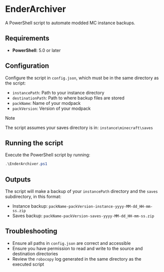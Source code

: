 # EnderArchiver
A PowerShell script to automate modded MC instance backups.

## Requirements
- **PowerShell**: 5.0 or later

## Configuration
Configure the script in `config.json`, which must be in the same directory as the script:
- `instancePath`: Path to your instance directory
- `destinationPath`: Path to where backup files are stored
- `packName`: Name of your modpack
- `packVersion`: Version of your modpack
> [!NOTE]
> The script assumes your saves directory is in: `instance\minecraft\saves`

## Running the script
Execute the PowerShell script by running:
```powershell
.\EnderArchiver.ps1
```

## Outputs
The script will make a backup of your `instancePath` directory and the `saves` subdirectory, in this format:
- Instance backup: `packName-packVersion-instance-yyyy-MM-dd_HH-mm-ss.zip`
- Saves backup: `packName-packVersion-saves-yyyy-MM-dd_HH-mm-ss.zip`

## Troubleshooting
- Ensure all paths in `config.json` are correct and accessible
- Ensure you have permission to read and write to the source and destination directories
- Review the `robocopy` log generated in the same directory as the executed script

